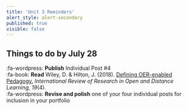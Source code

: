 ```yaml
---
title: 'Unit 3 Reminders'
alert_style: alert-secondary
published: true
visible: false
---
```


## Things to do by July 28

:fa-wordpress: **Publish** Individual Post #4  
:fa-book: **Read** Wiley, D. & Hilton, J. (2018). [Defining OER-enabled Pedagogy.](http://dx.doi.org/10.19173/irrodl.v19i4.3601) *International Review of Research in Open and Distance Learning, 19*(4).   
:fa-wordpress: **Revise and polish** one of your four individual posts for inclusion in your portfolio
